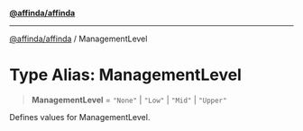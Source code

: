 [**@affinda/affinda**](../README.md)

***

[@affinda/affinda](../globals.md) / ManagementLevel

# Type Alias: ManagementLevel

> **ManagementLevel** = `"None"` \| `"Low"` \| `"Mid"` \| `"Upper"`

Defines values for ManagementLevel.
